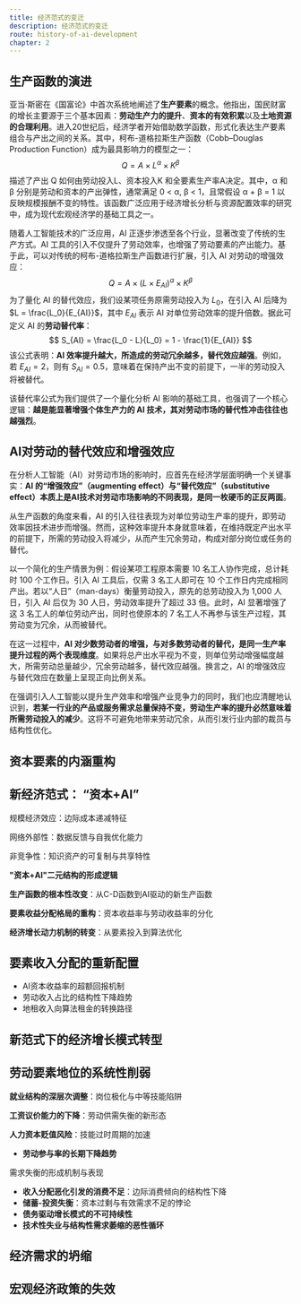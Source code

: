 ```yaml
---
title: 经济范式的变迁
description: 经济范式的变迁
route: history-of-ai-development
chapter: 2
---
```


## 生产函数的演进

亚当·斯密在《国富论》中首次系统地阐述了**生产要素**的概念。他指出，国民财富的增长主要源于三个基本因素：**劳动生产力的提升**、**资本的有效积累**以及**土地资源的合理利用**。进入20世纪后，经济学者开始借助数学函数，形式化表达生产要素组合与产出之间的关系。其中，柯布-道格拉斯生产函数（Cobb–Douglas Production Function）成为最具影响力的模型之一：
$$
Q = A \times L^α \times K^β
$$
描述了产出 Q 如何由劳动投入L、资本投入K 和全要素生产率A决定。其中，α 和 β 分别是劳动和资本的产出弹性，通常满足 0 < α, β < 1，且常假设 α + β = 1 以反映规模报酬不变的特性。该函数广泛应用于经济增长分析与资源配置效率的研究中，成为现代宏观经济学的基础工具之一。

随着人工智能技术的广泛应用，AI 正逐步渗透至各个行业，显著改变了传统的生产方式。AI 工具的引入不仅提升了劳动效率，也增强了劳动要素的产出能力。基于此，可以对传统的柯布-道格拉斯生产函数进行扩展，引入 AI 对劳动的增强效应：
$$
Q = A \times ({L \times E_{AI}})^α \times K^β
$$
为了量化 AI 的替代效应，我们设某项任务原需劳动投入为 $L_0$，在引入 AI 后降为 $L = \frac{L_0}{E_{AI}}$，其中 $E_{AI}$ 表示 AI 对单位劳动效率的提升倍数。据此可定义 AI 的**劳动替代率**：
$$
S_{AI} = \frac{L_0 - L}{L_0} = 1 - \frac{1}{E_{AI}}
$$
该公式表明：**AI 效率提升越大，所造成的劳动冗余越多，替代效应越强**。例如，若 $E_{AI} = 2$，则有 $S_{AI} = 0.5$，意味着在保持产出不变的前提下，一半的劳动投入将被替代。

该替代率公式为我们提供了一个量化分析 AI 影响的基础工具，也强调了一个核心逻辑：**越是能显著增强个体生产力的 AI 技术，其对劳动市场的替代性冲击往往也越强烈**。

## AI对劳动的替代效应和增强效应

在分析人工智能（AI）对劳动市场的影响时，应首先在经济学层面明确一个关键事实：**AI 的“增强效应”（augmenting effect）与“替代效应”（substitutive effect）本质上是AI技术对劳动市场影响的不同表现，是同一枚硬币的正反两面**。

从生产函数的角度来看，AI 的引入往往表现为对单位劳动生产率的提升，即劳动效率因技术进步而增强。然而，这种效率提升本身就意味着，在维持既定产出水平的前提下，所需的劳动投入将减少，从而产生冗余劳动，构成对部分岗位或任务的替代。

以一个简化的生产情景为例：假设某项工程原本需要 10 名工人协作完成，总计耗时 100 个工作日。引入 AI 工具后，仅需 3 名工人即可在 10 个工作日内完成相同产出。若以“人日”（man-days）衡量劳动投入，原先的总劳动投入为 1,000 人日，引入 AI 后仅为 30 人日，劳动效率提升了超过 33 倍。此时，AI 显著增强了这 3 名工人的单位劳动产出，同时也使原本的 7 名工人不再参与该生产过程，其劳动变为冗余，从而被替代。

在这一过程中，**AI 对少数劳动者的增强，与对多数劳动者的替代，是同一生产率提升过程的两个表现维度**。如果将总产出水平视为不变，则单位劳动增强幅度越大，所需劳动总量越少，冗余劳动越多，替代效应越强。换言之，AI 的增强效应与替代效应在数量上呈现正向比例关系。

在强调引入人工智能以提升生产效率和增强产业竞争力的同时，我们也应清醒地认识到，**若某一行业的产品或服务需求总量保持不变，劳动生产率的提升必然意味着所需劳动投入的减少**。这将不可避免地带来劳动冗余，从而引发行业内部的裁员与结构性优化。

## 资本要素的内涵重构

## 新经济范式： “资本+AI”

规模经济效应：边际成本递减特征

网络外部性：数据反馈与自我优化能力

非竞争性：知识资产的可复制与共享特性

**"资本+AI"二元结构的形成逻辑**

**生产函数的根本性改变**：从C-D函数到AI驱动的新生产函数

**要素收益分配格局的重构**：资本收益率与劳动收益率的分化

**经济增长动力机制的转变**：从要素投入到算法优化

##  要素收入分配的重新配置

- AI资本收益率的超额回报机制
- 劳动收入占比的结构性下降趋势
- 地租收入向算法租金的转换路径

## 新范式下的经济增长模式转型



## 劳动要素地位的系统性削弱

**就业结构的深层次调整**：岗位极化与中等技能陷阱

**工资议价能力的下降**：劳动供需失衡的新形态

**人力资本贬值风险**：技能过时周期的加速

- **劳动参与率的长期下降趋势**

 需求失衡的形成机制与表现

- **收入分配恶化引发的消费不足**：边际消费倾向的结构性下降
- **储蓄-投资失衡**：资本过剩与有效需求不足的悖论
- **债务驱动增长模式的不可持续性**
- **技术性失业与结构性需求萎缩的恶性循环**

## 经济需求的坍缩



## 宏观经济政策的失效
